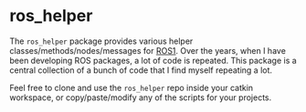 # ros_helper

The `ros_helper` package provides various helper classes/methods/nodes/messages for
[ROS1](https://www.ros.org/). Over the years, when I have been developing ROS
packages, a lot of code is repeated. This package is a central collection of a
bunch of code that I find myself repeating a lot. 

Feel free to clone and use the `ros_helper` repo inside your catkin workspace,
or copy/paste/modify any of the scripts for your projects.
